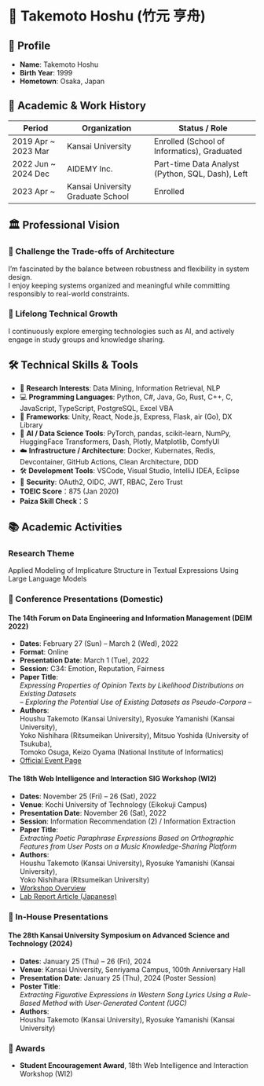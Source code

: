 # 🧠 Takemoto Hoshu (竹元 亨舟)

## 📍 Profile

- **Name**: Takemoto Hoshu  
- **Birth Year**: 1999
- **Hometown**: Osaka, Japan

## 📘 Academic & Work History

| Period | Organization | Status / Role |
|--------|--------------|----------------|
| 2019 Apr ~ 2023 Mar | Kansai University | Enrolled (School of Informatics), Graduated |
| 2022 Jun ~ 2024 Dec | AIDEMY Inc. | Part-time Data Analyst (Python, SQL, Dash), Left |
| 2023 Apr ~ | Kansai University Graduate School | Enrolled |

## 🏛️ Professional Vision

### 🔧 Challenge the Trade-offs of Architecture

I’m fascinated by the balance between robustness and flexibility in system design.  
I enjoy keeping systems organized and meaningful while committing responsibly to real-world constraints.

### 🚀 Lifelong Technical Growth

I continuously explore emerging technologies such as AI, and actively engage in study groups and knowledge sharing.

## 🛠️ Technical Skills & Tools

* 🧠 **Research Interests**: Data Mining, Information Retrieval, NLP
* 💻 **Programming Languages**: Python, C#, Java, Go, Rust, C++, C, JavaScript, TypeScript, PostgreSQL, Excel VBA
* 🧩 **Frameworks**: Unity, React, Node.js, Express, Flask, air (Go), DX Library
* 🤖 **AI / Data Science Tools**: PyTorch, pandas, scikit-learn, NumPy, HuggingFace Transformers, Dash, Plotly, Matplotlib, ComfyUI
* ☁️ **Infrastructure / Architecture**: Docker, Kubernates, Redis, Devcontainer, GitHub Actions, Clean Architecture, DDD
* 🛠️ **Development Tools**: VSCode, Visual Studio, IntelliJ IDEA, Eclipse
* 🔐 **Security**: OAuth2, OIDC, JWT, RBAC, Zero Trust
* **TOEIC Score**：875 (Jan 2020)
* **Paiza Skill Check**：S

## 📚 Academic Activities

### Research Theme

Applied Modeling of Implicature Structure in Textual Expressions Using Large Language Models

### 🧪 Conference Presentations (Domestic)

#### The 14th Forum on Data Engineering and Information Management (DEIM 2022)

- **Dates**: February 27 (Sun) – March 2 (Wed), 2022  
- **Format**: Online  
- **Presentation Date**: March 1 (Tue), 2022  
- **Session**: C34: Emotion, Reputation, Fairness  
- **Paper Title**:  
  _Expressing Properties of Opinion Texts by Likelihood Distributions on Existing Datasets  
  – Exploring the Potential Use of Existing Datasets as Pseudo-Corpora –_  
- **Authors**:  
  Houshu Takemoto (Kansai University), Ryosuke Yamanishi (Kansai University),  
  Yoko Nishihara (Ritsumeikan University), Mitsuo Yoshida (University of Tsukuba),  
  Tomoko Osuga, Keizo Oyama (National Institute of Informatics)  
- [Official Event Page](https://event.dbsj.org/deim2022/)

#### The 18th Web Intelligence and Interaction SIG Workshop (WI2)

- **Dates**: November 25 (Fri) – 26 (Sat), 2022  
- **Venue**: Kochi University of Technology (Eikokuji Campus)  
- **Presentation Date**: November 26 (Sat), 2022  
- **Session**: Information Recommendation (2) / Information Extraction  
- **Paper Title**:  
  _Extracting Poetic Paraphrase Expressions Based on Orthographic Features from User Posts on a Music Knowledge-Sharing Platform_  
- **Authors**:  
  Houshu Takemoto (Kansai University), Ryosuke Yamanishi (Kansai University),  
  Yoko Nishihara (Ritsumeikan University)  
- [Workshop Overview](https://www.sigwi2.org/report-no18.html)  
- [Lab Report Article (Japanese)](https://ccca-lab.net/2770)

### 🏫 In-House Presentations

#### The 28th Kansai University Symposium on Advanced Science and Technology (2024)

- **Dates**: January 25 (Thu) – 26 (Fri), 2024  
- **Venue**: Kansai University, Senriyama Campus, 100th Anniversary Hall  
- **Presentation Date**: January 25 (Thu), 2024 (Poster Session)  
- **Poster Title**:  
  _Extracting Figurative Expressions in Western Song Lyrics Using a Rule-Based Method with User-Generated Content (UGC)_  
- **Authors**:  
  Houshu Takemoto (Kansai University), Ryosuke Yamanishi (Kansai University)

### 🏅 Awards

- **Student Encouragement Award**, 18th Web Intelligence and Interaction Workshop (WI2)
